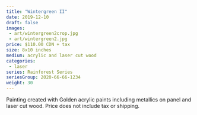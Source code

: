```yaml
---
title: "Wintergreen II"
date: 2019-12-10
draft: false
images:
 - art/wintergreen2crop.jpg
 - art/wintergreen2.jpg
price: $110.00 CDN + tax
size: 8x10 inches
medium: acrylic and laser cut wood
categories:
 - laser
series: Rainforest Series
seriesGroup: 2020-66-66-1234
weight: 30
---
```


Painting created with Golden acrylic paints including metallics on panel and laser cut wood. Price does not include tax or shipping.
